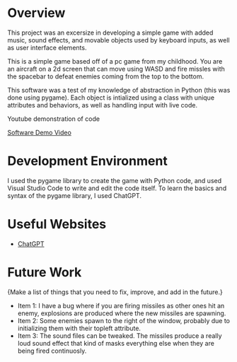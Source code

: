 # Overview

This project was an excersize in developing a simple game with added music, sound effects, and movable objects used by keyboard inputs, as well as user interface elements.

This is a simple game based off of a pc game from my childhood. You are an aircraft on a 2d screen that can move using WASD and fire missles with the spacebar to defeat enemies coming from the top to the bottom.

This software was a test of my knowledge of abstraction in Python (this was done using pygame). Each object is intialized using a class with unique attributes and behaviors, as well as handling input with live code.

Youtube demonstration of code

[Software Demo Video](https://www.youtube.com/watch?v=wen7oPDahzY)

# Development Environment

I used the pygame library to create the game with Python code, and used Visual Studio Code to write and edit the code itself. To learn the basics and syntax of the pygame library, I used ChatGPT.

# Useful Websites

* [ChatGPT](https://chatgpt.com)

# Future Work

{Make a list of things that you need to fix, improve, and add in the future.}
* Item 1: I have a bug where if you are firing missiles as other ones hit an enemy, explosions are produced where the new missiles are spawning.
* Item 2: Some enemies spawn to the right of the window, probably due to initializing them with their topleft attribute.
* Item 3: The sound files can be tweaked. The missiles produce a really loud sound effect that kind of masks everything else when they are being fired continuosly.